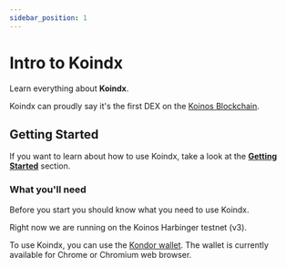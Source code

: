 ```yaml
---
sidebar_position: 1
---
```


# Intro to Koindx

Learn everything about **Koindx**.

Koindx can proudly say it's the first DEX on the [Koinos Blockchain](https://koinos.io).

## Getting Started

If you want to learn about how to use Koindx, take a look at the [**Getting Started**](getting-started/use-koindx.md) section.

### What you'll need

Before you start you should know what you need to use Koindx.

Right now we are running on the Koinos Harbinger testnet (v3). 

To use Koindx, you can use the [Kondor wallet](https://chrome.google.com/webstore/detail/kondor/ghipkefkpgkladckmlmdnadmcchefhjl). The wallet is currently available for Chrome or Chromium web browser.

